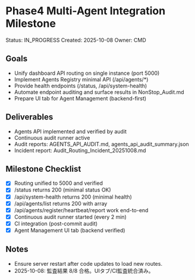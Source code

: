# Phase4 Multi-Agent Integration Milestone

Status: IN_PROGRESS
Created: 2025-10-08
Owner: CMD

## Goals
- Unify dashboard API routing on single instance (port 5000)
- Implement Agents Registry minimal API (/api/agents/*)
- Provide health endpoints (/status, /api/system-health)
- Automate endpoint auditing and surface results in NonStop_Audit.md
- Prepare UI tab for Agent Management (backend-first)

## Deliverables
- Agents API implemented and verified by audit
- Continuous audit runner active
- Audit reports: AGENTS_API_AUDIT.md, agents_api_audit_summary.json
- Incident report: Audit_Routing_Incident_20251008.md

## Milestone Checklist
- [x] Routing unified to 5000 and verified
- [x] /status returns 200 (minimal status OK)
- [x] /api/system-health returns 200 (minimal health)
- [x] /api/agents/list returns 200 with array
- [x] /api/agents/register/heartbeat/report work end-to-end
- [x] Continuous audit runner started (every 2 min)
- [x] CI integration (post-commit audit)
- [x] Agent Management UI tab (backend verified)

## Notes
- Ensure server restart after code updates to load new routes.
 - 2025-10-08: 監査結果 8/8 合格。UIタブ/CI監査統合済み。